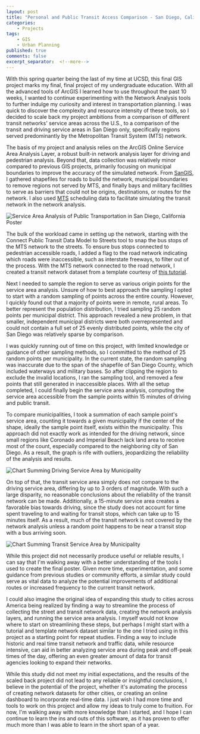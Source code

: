 ```yaml
---
layout: post
title: "Personal and Public Transit Access Comparison - San Diego, California"
categories:
    - Projects
tags:
    - GIS
    - Urban Planning
published: true
comments: false
excerpt_separator:  <!--more-->
---
```


With this spring quarter being the last of my time at UCSD, this final GIS project marks my final, final project of my undergraduate education. With all the advanced tools of ArcGIS I learned how to use throughout the past 10 weeks, I wanted to continue experimenting with the Network Analysis tools to further indulge my curiosity and interest in transportation planning. I was quick to discover the complexity and resource intensity of these tools, so I decided to scale back my project ambitions from a comparison of different transit networks' service areas across the U.S., to a comparison of the transit and driving service areas in San Diego only, specifically regions served predominantly by the Metropolitan Transit System (MTS) network.
<!--more-->

The basis of my project and analysis relies on the ArcGIS Online Service Area Analysis Layer, a robust built-in network analysis layer for driving and pedestrian analysis. Beyond that, data collection was relatively minor compared to previous GIS projects, primarily focusing on municipal boundaries to improve the accuracy of the simulated network. From [SanGIS](https://geo.sandag.org/portal/apps/experiencebuilder/experience/?id=fad9e9c038c84f799b5378e4cc3ed068&page=Home), I gathered shapefiles for roads to build the network, municipal boundaries to remove regions not served by MTS, and finally bays and military facilities to serve as barriers that could not be origins, destinations, or routes for the network. I also used [MTS](https://www.sdmts.com/business-center/app-developers) scheduling data to facilitate simulating the transit network in the network analysis.

![Service Area Analysis of Public Transportation in San Diego, California Poster]({{site.baseurl}}/assets/images/SanDiegoTransitAnalysis.jpg)

The bulk of the workload came in setting up the network, starting with the Connect Public Transit Data Model to Streets tool to snap the bus stops of the MTS network to the streets. To ensure bus stops connected to pedestrian accessible roads, I added a flag to the road network indicating which roads were inaccessible, such as interstate freeways, to filter out of the process. With the MTS network connected to the road network, I created a transit network dataset from a template courtesy of [this tutorial](https://pro.arcgis.com/en/pro-app/latest/help/analysis/networks/create-and-use-a-network-dataset-with-public-transit-data.htm).

Next I needed to sample the region to serve as various origin points for the service area analysis. Unsure of how to best approach the sampling I opted to start with a random sampling of points across the entire county. However, I quickly found out that a majority of points were in remote, rural areas. To better represent the population distribution, I tried sampling 25 random points per municipal district. This approach revealed a new problem, in that smaller, independent municipal districts were both overrepresented and could not contain a full set of 25 evenly distributed points, while the city of San Diego was relatively sparse by comparison.

I was quickly running out of time on this project, with limited knowledge or guidance of other sampling methods, so I committed to the method of 25 random points per municipality. In the current state, the random sampling was inaccurate due to the span of the shapefile of San Diego County, which included waterways and military bases. So after clipping the region to exclude the invalid locations, I ran the sampling tool, and removed a few points that still generated in inaccessible places. With all the setup completed, I could finally begin the service area analysis, computing the service area accessible from the sample points within 15 minutes of driving and public transit. 

To compare municipalities, I took a summation of each sample point's service area, counting it towards a given municipality if the center of the shape, ideally the sample point itself, exists within the municipality. This approach did not exactly work as intended for the driving network, since small regions like Coronado and Imperial Beach lack land area to receive most of the count, especially compared to the neighboring city of San Diego. As a result, the graph is rife with outliers, jeopardizing the reliability of the analysis and results.

![Chart Summing Driving Service Area by Municipality]({{site.baseurl}}/assets/images/ServiceAreaDriving.jpg)

On top of that, the transit service area simply does not compare to the driving service area, differing by up to 3 orders of magnitude. With such a large disparity, no reasonable conclusions about the reliability of the transit network can be made. Additionally, a 15-minute service area creates a favorable bias towards driving, since the study does not account for time spent traveling to and waiting for transit stops, which can take up to 15 minutes itself. As a result, much of the transit network is not covered by the network analysis unless a random point happens to be near a transit stop with a bus arriving soon.

![Chart Summing Transit Service Area by Municipality]({{site.baseurl}}/assets/images/ServiceAreaTransit.jpg)

While this project did not necessarily produce useful or reliable results, I can say that I'm walking away with a better understanding of the tools I used to create the final poster. Given more time, experimentation, and some guidance from previous studies or community efforts, a similar study could serve as vital data to analyze the potential improvements of additional routes or increased frequency to the current transit network.

I could also imagine the original idea of expanding this study to cities across America being realized by finding a way to streamline the process of collecting the street and transit network data, creating the network analysis layers, and running the service area analysis. I myself would not know where to start on streamlining these steps, but perhaps I might start with a tutorial and template network dataset similar to the one I tried using in this project as a starting point for repeat studies. Finding a way to include historic and real time transit network and traffic data, while resource intensive, can aid in better analyzing service area during peak and off-peak times of the day, offering an even greater amount of data for transit agencies looking to expand their networks. 

While this study did not meet my initial expectations, and the results of the scaled back project did not lead to any reliable or insightful conclusions, I believe in the potential of the project, whether it's automating the process of creating network datasets for other cities, or creating an online dashboard to incorporate real-time data. I just wish I had more time and tools to work on this project and allow my ideas to truly come to fruition. For now, I'm walking away with more knowledge than I started, and I hope I can continue to learn the ins and outs of this software, as it has proven to offer much more than I was able to learn in the short span of a year.